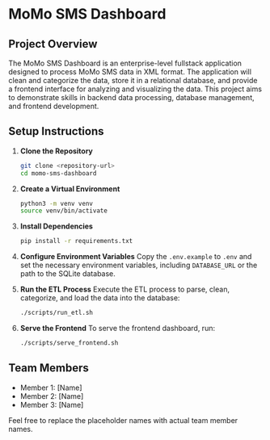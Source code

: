 # MoMo SMS Dashboard

## Project Overview
The MoMo SMS Dashboard is an enterprise-level fullstack application designed to process MoMo SMS data in XML format. The application will clean and categorize the data, store it in a relational database, and provide a frontend interface for analyzing and visualizing the data. This project aims to demonstrate skills in backend data processing, database management, and frontend development.

## Setup Instructions
1. **Clone the Repository**
   ```bash
   git clone <repository-url>
   cd momo-sms-dashboard
   ```

2. **Create a Virtual Environment**
   ```bash
   python3 -m venv venv
   source venv/bin/activate
   ```

3. **Install Dependencies**
   ```bash
   pip install -r requirements.txt
   ```

4. **Configure Environment Variables**
   Copy the `.env.example` to `.env` and set the necessary environment variables, including `DATABASE_URL` or the path to the SQLite database.

5. **Run the ETL Process**
   Execute the ETL process to parse, clean, categorize, and load the data into the database:
   ```bash
   ./scripts/run_etl.sh
   ```

6. **Serve the Frontend**
   To serve the frontend dashboard, run:
   ```bash
   ./scripts/serve_frontend.sh
   ```

## Team Members
- Member 1: [Name]
- Member 2: [Name]
- Member 3: [Name]

Feel free to replace the placeholder names with actual team member names.